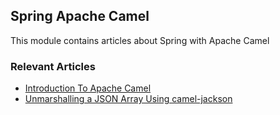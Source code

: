 ## Spring Apache Camel

This module contains articles about Spring with Apache Camel

### Relevant Articles

- [Introduction To Apache Camel](http://www.baeldung.com/apache-camel-intro)
- [Unmarshalling a JSON Array Using camel-jackson](https://www.baeldung.com/java-camel-jackson-json-array)
